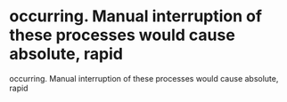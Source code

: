 # occurring. Manual interruption of these processes would cause absolute, rapid

occurring. Manual interruption of these processes would cause absolute, rapid